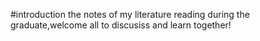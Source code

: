 #introduction
the notes of my literature reading during the graduate,welcome all to discusiss and learn together!

